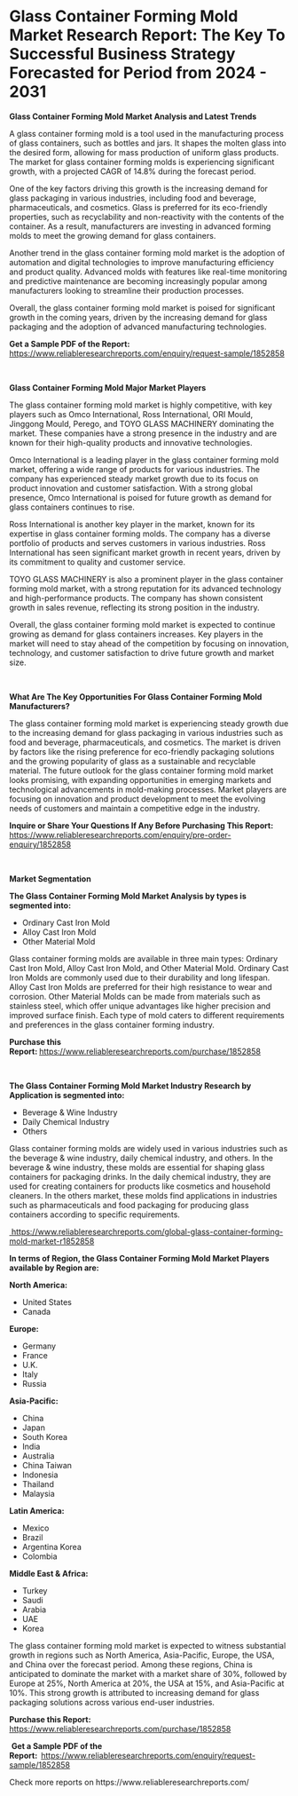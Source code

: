 <p><h1>Glass Container Forming Mold Market Research Report: The Key To Successful Business Strategy Forecasted for Period from 2024 - 2031</h1></p><p><strong>Glass Container Forming Mold Market Analysis and Latest Trends</strong></p>
<p><p>A glass container forming mold is a tool used in the manufacturing process of glass containers, such as bottles and jars. It shapes the molten glass into the desired form, allowing for mass production of uniform glass products. The market for glass container forming molds is experiencing significant growth, with a projected CAGR of 14.8% during the forecast period.</p><p>One of the key factors driving this growth is the increasing demand for glass packaging in various industries, including food and beverage, pharmaceuticals, and cosmetics. Glass is preferred for its eco-friendly properties, such as recyclability and non-reactivity with the contents of the container. As a result, manufacturers are investing in advanced forming molds to meet the growing demand for glass containers.</p><p>Another trend in the glass container forming mold market is the adoption of automation and digital technologies to improve manufacturing efficiency and product quality. Advanced molds with features like real-time monitoring and predictive maintenance are becoming increasingly popular among manufacturers looking to streamline their production processes.</p><p>Overall, the glass container forming mold market is poised for significant growth in the coming years, driven by the increasing demand for glass packaging and the adoption of advanced manufacturing technologies.</p></p>
<p><strong>Get a Sample PDF of the Report:&nbsp;</strong> <a href="https://www.reliableresearchreports.com/enquiry/request-sample/1852858">https://www.reliableresearchreports.com/enquiry/request-sample/1852858</a></p>
<p>&nbsp;</p>
<p><strong>Glass Container Forming Mold Major Market Players</strong></p>
<p><p>The glass container forming mold market is highly competitive, with key players such as Omco International, Ross International, ORI Mould, Jinggong Mould, Perego, and TOYO GLASS MACHINERY dominating the market. These companies have a strong presence in the industry and are known for their high-quality products and innovative technologies.</p><p>Omco International is a leading player in the glass container forming mold market, offering a wide range of products for various industries. The company has experienced steady market growth due to its focus on product innovation and customer satisfaction. With a strong global presence, Omco International is poised for future growth as demand for glass containers continues to rise.</p><p>Ross International is another key player in the market, known for its expertise in glass container forming molds. The company has a diverse portfolio of products and serves customers in various industries. Ross International has seen significant market growth in recent years, driven by its commitment to quality and customer service.</p><p>TOYO GLASS MACHINERY is also a prominent player in the glass container forming mold market, with a strong reputation for its advanced technology and high-performance products. The company has shown consistent growth in sales revenue, reflecting its strong position in the industry.</p><p>Overall, the glass container forming mold market is expected to continue growing as demand for glass containers increases. Key players in the market will need to stay ahead of the competition by focusing on innovation, technology, and customer satisfaction to drive future growth and market size.</p></p>
<p>&nbsp;</p>
<p><strong>What Are The Key Opportunities For Glass Container Forming Mold Manufacturers?</strong></p>
<p><p>The glass container forming mold market is experiencing steady growth due to the increasing demand for glass packaging in various industries such as food and beverage, pharmaceuticals, and cosmetics. The market is driven by factors like the rising preference for eco-friendly packaging solutions and the growing popularity of glass as a sustainable and recyclable material. The future outlook for the glass container forming mold market looks promising, with expanding opportunities in emerging markets and technological advancements in mold-making processes. Market players are focusing on innovation and product development to meet the evolving needs of customers and maintain a competitive edge in the industry.</p></p>
<p><strong>Inquire or Share Your Questions If Any Before Purchasing This Report:</strong> <a href="https://www.reliableresearchreports.com/enquiry/pre-order-enquiry/1852858">https://www.reliableresearchreports.com/enquiry/pre-order-enquiry/1852858</a></p>
<p>&nbsp;</p>
<p><strong>Market Segmentation</strong></p>
<p><strong>The Glass Container Forming Mold Market Analysis by types is segmented into:</strong></p>
<p><ul><li>Ordinary Cast Iron Mold</li><li>Alloy Cast Iron Mold</li><li>Other Material Mold</li></ul></p>
<p><p>Glass container forming molds are available in three main types: Ordinary Cast Iron Mold, Alloy Cast Iron Mold, and Other Material Mold. Ordinary Cast Iron Molds are commonly used due to their durability and long lifespan. Alloy Cast Iron Molds are preferred for their high resistance to wear and corrosion. Other Material Molds can be made from materials such as stainless steel, which offer unique advantages like higher precision and improved surface finish. Each type of mold caters to different requirements and preferences in the glass container forming industry.</p></p>
<p><strong>Purchase this Report:&nbsp;</strong><a href="https://www.reliableresearchreports.com/purchase/1852858">https://www.reliableresearchreports.com/purchase/1852858</a></p>
<p>&nbsp;</p>
<p><strong>The Glass Container Forming Mold Market Industry Research by Application is segmented into:</strong></p>
<p><ul><li>Beverage & Wine Industry</li><li>Daily Chemical Industry</li><li>Others</li></ul></p>
<p><p>Glass container forming molds are widely used in various industries such as the beverage & wine industry, daily chemical industry, and others. In the beverage & wine industry, these molds are essential for shaping glass containers for packaging drinks. In the daily chemical industry, they are used for creating containers for products like cosmetics and household cleaners. In the others market, these molds find applications in industries such as pharmaceuticals and food packaging for producing glass containers according to specific requirements.</p></p>
<p><a href="https://www.reliableresearchreports.com/global-glass-container-forming-mold-market-r1852858">&nbsp;https://www.reliableresearchreports.com/global-glass-container-forming-mold-market-r1852858</a></p>
<p><strong>In terms of Region, the Glass Container Forming Mold Market Players available by Region are:</strong></p>
<p>
    <p> <strong> North America: </strong>
        <ul>
            <li>United States</li>
            <li>Canada</li>
        </ul>
        </p> 
    <p> <strong> Europe: </strong>
        <ul>
            <li>Germany</li>
            <li>France</li>
            <li>U.K.</li>
            <li>Italy</li>
            <li>Russia</li>
        </ul>
        </p> 
    <p> <strong> Asia-Pacific: </strong>
        <ul>
            <li>China</li>
            <li>Japan</li>
            <li>South Korea</li>
            <li>India</li>
            <li>Australia</li>
            <li>China Taiwan</li>
            <li>Indonesia</li>
            <li>Thailand</li>
            <li>Malaysia</li>
        </ul>
        </p> 
    <p> <strong> Latin America: </strong>
        <ul>
            <li>Mexico</li>
            <li>Brazil</li>
            <li>Argentina Korea</li>
            <li>Colombia</li>
        </ul>
        </p> 
    <p> <strong> Middle East & Africa: </strong>
        <ul>
            <li>Turkey</li>
            <li>Saudi</li>
            <li>Arabia</li>
            <li>UAE</li>
            <li>Korea</li>
        </ul>
    </p>
    </p>
<p><p>The glass container forming mold market is expected to witness substantial growth in regions such as North America, Asia-Pacific, Europe, the USA, and China over the forecast period. Among these regions, China is anticipated to dominate the market with a market share of 30%, followed by Europe at 25%, North America at 20%, the USA at 15%, and Asia-Pacific at 10%. This strong growth is attributed to increasing demand for glass packaging solutions across various end-user industries.</p></p>
<p><strong>Purchase this Report: </strong><a href="https://www.reliableresearchreports.com/purchase/1852858">https://www.reliableresearchreports.com/purchase/1852858</a></p>
<p>&nbsp;<strong>Get a Sample PDF of the Report:&nbsp;&nbsp;</strong><a href="https://www.reliableresearchreports.com/enquiry/request-sample/1852858">https://www.reliableresearchreports.com/enquiry/request-sample/1852858</a></p>
<p><strong></strong></p>
<p>Check more reports on https://www.reliableresearchreports.com/</p>